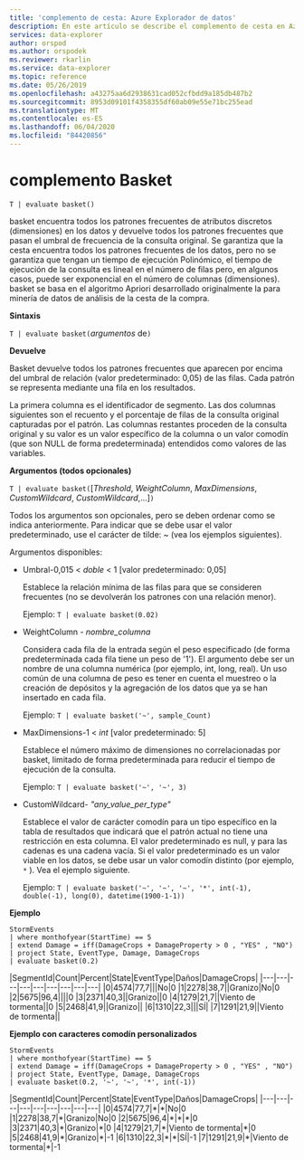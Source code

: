 ```yaml
---
title: 'complemento de cesta: Azure Explorador de datos'
description: En este artículo se describe el complemento de cesta en Azure Explorador de datos.
services: data-explorer
author: orspod
ms.author: orspodek
ms.reviewer: rkarlin
ms.service: data-explorer
ms.topic: reference
ms.date: 05/26/2019
ms.openlocfilehash: a43275aa6d2938631cad052cfbdd9a185db487b2
ms.sourcegitcommit: 8953d09101f4358355df60ab09e55e71bc255ead
ms.translationtype: MT
ms.contentlocale: es-ES
ms.lasthandoff: 06/04/2020
ms.locfileid: "84420856"
---
```

# <a name="basket-plugin"></a>complemento Basket

```kusto
T | evaluate basket()
```

basket encuentra todos los patrones frecuentes de atributos discretos (dimensiones) en los datos y devuelve todos los patrones frecuentes que pasan el umbral de frecuencia de la consulta original. Se garantiza que la cesta encuentra todos los patrones frecuentes de los datos, pero no se garantiza que tengan un tiempo de ejecución Polinómico, el tiempo de ejecución de la consulta es lineal en el número de filas pero, en algunos casos, puede ser exponencial en el número de columnas (dimensiones). basket se basa en el algoritmo Apriori desarrollado originalmente la para minería de datos de análisis de la cesta de la compra.

**Sintaxis**

`T | evaluate basket(`*argumentos* de`)`

**Devuelve**

Basket devuelve todos los patrones frecuentes que aparecen por encima del umbral de relación (valor predeterminado: 0,05) de las filas. Cada patrón se representa mediante una fila en los resultados.

La primera columna es el identificador de segmento. Las dos columnas siguientes son el recuento y el porcentaje de filas de la consulta original capturadas por el patrón. Las columnas restantes proceden de la consulta original y su valor es un valor específico de la columna o un valor comodín (que son NULL de forma predeterminada) entendidos como valores de las variables.

**Argumentos (todos opcionales)**

`T | evaluate basket(`[*Threshold*, *WeightColumn*, *MaxDimensions*, *CustomWildcard*, *CustomWildcard*,...]`)`

Todos los argumentos son opcionales, pero se deben ordenar como se indica anteriormente. Para indicar que se debe usar el valor predeterminado, use el carácter de tilde: ~ (vea los ejemplos siguientes).

Argumentos disponibles:

* Umbral-0,015 < *doble* < 1 [valor predeterminado: 0,05]

    Establece la relación mínima de las filas para que se consideren frecuentes (no se devolverán los patrones con una relación menor).
    
    Ejemplo: `T | evaluate basket(0.02)`

* WeightColumn - *nombre_columna*

    Considera cada fila de la entrada según el peso especificado (de forma predeterminada cada fila tiene un peso de '1'). El argumento debe ser un nombre de una columna numérica (por ejemplo, int, long, real). Un uso común de una columna de peso es tener en cuenta el muestreo o la creación de depósitos y la agregación de los datos que ya se han insertado en cada fila.
    
    Ejemplo: `T | evaluate basket('~', sample_Count)`

* MaxDimensions-1 < *int* [valor predeterminado: 5]

    Establece el número máximo de dimensiones no correlacionadas por basket, limitado de forma predeterminada para reducir el tiempo de ejecución de la consulta.

    Ejemplo: `T | evaluate basket('~', '~', 3)`

* CustomWildcard- *"any_value_per_type"*

    Establece el valor de carácter comodín para un tipo específico en la tabla de resultados que indicará que el patrón actual no tiene una restricción en esta columna.
    El valor predeterminado es null, y para las cadenas es una cadena vacía. Si el valor predeterminado es un valor viable en los datos, se debe usar un valor comodín distinto (por ejemplo, `*` ).
    Vea el ejemplo siguiente.

    Ejemplo: `T | evaluate basket('~', '~', '~', '*', int(-1), double(-1), long(0), datetime(1900-1-1))`

**Ejemplo**

<!-- csl: https://help.kusto.windows.net:443/Samples -->
```kusto
StormEvents 
| where monthofyear(StartTime) == 5
| extend Damage = iff(DamageCrops + DamageProperty > 0 , "YES" , "NO")
| project State, EventType, Damage, DamageCrops
| evaluate basket(0.2)
```

|SegmentId|Count|Percent|State|EventType|Daños|DamageCrops|
|---|---|---|---|---|---|---|---|---|
|0|4574|77,7|||No|0
|1|2278|38,7||Granizo|No|0
|2|5675|96,4||||0
|3|2371|40,3||Granizo||0
|4|1279|21,7||Viento de tormenta||0
|5|2468|41,9||Granizo||
|6|1310|22,3|||SÍ|
|7|1291|21,9||Viento de tormenta||

**Ejemplo con caracteres comodín personalizados**

<!-- csl: https://help.kusto.windows.net:443/Samples -->
```kusto
StormEvents 
| where monthofyear(StartTime) == 5
| extend Damage = iff(DamageCrops + DamageProperty > 0 , "YES" , "NO")
| project State, EventType, Damage, DamageCrops
| evaluate basket(0.2, '~', '~', '*', int(-1))
```

|SegmentId|Count|Percent|State|EventType|Daños|DamageCrops|
|---|---|---|---|---|---|---|---|---|
|0|4574|77,7|\*|\*|No|0
|1|2278|38,7|\*|Granizo|No|0
|2|5675|96,4|\*|\*|\*|0
|3|2371|40,3|\*|Granizo|\*|0
|4|1279|21,7|\*|Viento de tormenta|\*|0
|5|2468|41,9|\*|Granizo|\*|-1
|6|1310|22,3|\*|\*|SÍ|-1
|7|1291|21,9|\*|Viento de tormenta|\*|-1
